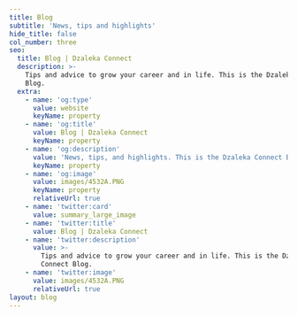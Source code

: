 ```yaml
---
title: Blog
subtitle: 'News, tips and highlights'
hide_title: false
col_number: three
seo:
  title: Blog | Dzaleka Connect
  description: >-
    Tips and advice to grow your career and in life. This is the Dzaleka Connect
    Blog.
  extra:
    - name: 'og:type'
      value: website
      keyName: property
    - name: 'og:title'
      value: Blog | Dzaleka Connect
      keyName: property
    - name: 'og:description'
      value: 'News, tips, and highlights. This is the Dzaleka Connect Blog.'
      keyName: property
    - name: 'og:image'
      value: images/4532A.PNG
      keyName: property
      relativeUrl: true
    - name: 'twitter:card'
      value: summary_large_image
    - name: 'twitter:title'
      value: Blog | Dzaleka Connect
    - name: 'twitter:description'
      value: >-
        Tips and advice to grow your career and in life. This is the Dzaleka
        Connect Blog.
    - name: 'twitter:image'
      value: images/4532A.PNG
      relativeUrl: true
layout: blog
---
```

